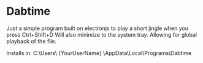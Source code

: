# Dabtime
Just a simple program built on electronjs to play a short jingle when you press Ctrl+Shift+D
Will also minimize to the system tray. Allowing for global playback of the file.

Installs in:
C:\Users\ {YourUserName} \AppData\Local\Programs\Dabtime
